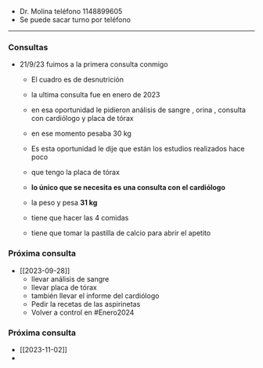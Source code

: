 - Dr. Molina teléfono 1148899605
- Se puede sacar turno por teléfono
---
### Consultas
- 21/9/23 fuimos a la primera consulta conmigo 
	- El cuadro es de desnutrición 
	- la ultima consulta fue en enero de 2023
	- en esa oportunidad le pidieron análisis de sangre , orina , consulta con cardiólogo y placa de tórax
	- en ese momento pesaba 30 kg

	- Es esta oportunidad le dije que están los estudios realizados hace poco 
	- que tengo la placa de tórax
	- **lo único que se necesita es una consulta con el cardiólogo**
	- la peso y pesa **31 kg**
	- tiene que hacer las 4 comidas 
	- tiene que tomar la pastilla de calcio para abrir el apetito 
### Próxima consulta
-  [[2023-09-28]]
	- llevar análisis de sangre 
	- llevar placa de tórax
	- también llevar el informe del cardiólogo
	- Pedir la recetas de las aspirinetas
	- Volver a control en #Enero2024

### Próxima consulta
- [[2023-11-02]]
- 